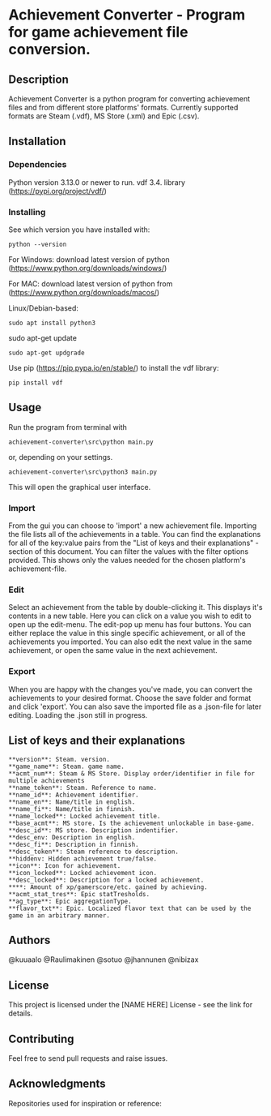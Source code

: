 # Achievement Converter - Program for game achievement file conversion. 
## Description
Achievement Converter is a python program for converting achievement files and from different store platforms' formats.
Currently supported formats are Steam (.vdf), MS Store (.xml) and Epic (.csv).
## Installation
### Dependencies
Python version 3.13.0 or newer to run.
vdf 3.4. library (https://pypi.org/project/vdf/)

### Installing
See which version you have installed with:
```
python --version
```
For Windows: download latest version of python (https://www.python.org/downloads/windows/)

For MAC: download latest version of python from (https://www.python.org/downloads/macos/)

Linux/Debian-based: 
```
sudo apt install python3
```
sudo apt-get update
```
sudo apt-get updgrade
```

Use pip (https://pip.pypa.io/en/stable/) to install the vdf library:
```
pip install vdf
```

## Usage
Run the program from terminal with 
```
achievement-converter\src\python main.py
```
or, depending on your settings.
```
achievement-converter\src\python3 main.py
```
This will open the graphical user interface. 

### Import
From the gui you can choose to 'import' a new achievement file. 
Importing the file lists all of the achievements in a table. You can find the explanations for all of the key:value pairs from the "List of keys and their explanations" -section of this document.
You can filter the values with the filter options provided. This shows only the values needed for the chosen platform's achievement-file.

### Edit
Select an achievement from the table by double-clicking it. This displays it's contents in a new table. Here you can click on a value you wish to edit to open up the edit-menu.
The edit-pop up menu has four buttons. You can either replace the value in this single specific achievement, or all of the achievements you imported. 
You can also edit the next value in the same achievement, or open the same value in the next achievement.

### Export
When you are happy with the changes you've made, you can convert the achievements to your desired format.
Choose the save folder and format and click 'export'. You can also save the imported file as a .json-file for later editing. Loading the .json still in progress.

## List of keys and their explanations

```
**version**: Steam. version.
**game_name**: Steam. game name.
**acmt_num**: Steam & MS Store. Display order/identifier in file for multiple achievements
**name_token**: Steam. Reference to name.
**name_id**: Achievement identifier.
**name_en**: Name/title in english.
**name_fi**: Name/title in finnish.
**name_locked**: Locked achievement title.
**base_acmt**: MS store. Is the achievement unlockable in base-game.
**desc_id**: MS store. Description indentifier.
**desc_env: Description in english.
**desc_fi**: Description in finnish.
**desc_token**: Steam reference to description.
**hiddenv: Hidden achievement true/false.
**icon**: Icon for achievement.
**icon_locked**: Locked achievement icon.
**desc_locked**: Description for a locked achievement.
****: Amount of xp/gamerscore/etc. gained by achieving.
**acmt_stat_tres**: Epic statTresholds.
**ag_type**: Epic aggregationType.
**flavor_txt**: Epic. Localized flavor text that can be used by the game in an arbitrary manner. 
```

## Authors
@kuuaalo
@Raulimakinen
@sotuo
@jhannunen
@nibizax

## License
This project is licensed under the [NAME HERE] License - see the link for details.

## Contributing
Feel free to send pull requests and raise issues.

## Acknowledgments
Repositories used for inspiration or reference:







